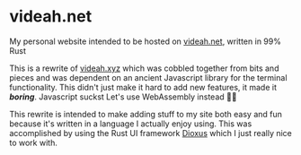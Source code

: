 # videah.net

My personal website intended to be hosted on [videah.net](https://videah.net), written in 99% Rust

This is a rewrite of [videah.xyz](https://github.com/videah/videah.xyz) which was cobbled together
from bits and pieces and was dependent on an ancient Javascript library for the terminal
functionality. This didn't just make it hard to add new features, it made it ***boring***. Javascript suckst
Let's use WebAssembly instead 🦀✨

This rewrite is intended to make adding stuff to my site both easy and fun because it's written in
a language I actually enjoy using. This was accomplished by using the Rust UI framework [Dioxus](https://github.com/dioxuslabs/dioxus)
which I just really nice to work with.